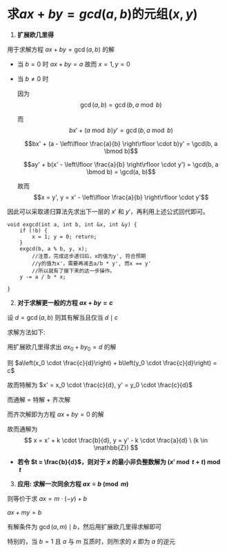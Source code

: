# 求$ax + by = gcd(a, b)$的元组$(x, y)$
1. **扩展欧几里得**

用于求解方程 $ax + by = \gcd(a, b)$ 的解

- 当 $b = 0$ 时 $ax + by = a$ 故而 $x = 1, y = 0$
- 当 $b \neq 0$ 时

  因为 $$\gcd(a, b) = \gcd(b, a \bmod b)$$

  而 $$bx' + (a \bmod b)y' = \gcd(b, a \bmod b)$$

  $$bx' + (a - \left\lfloor \frac{a}{b} \right\rfloor \cdot b)y' = \gcd(b, a \bmod b)$$

  $$ay' + b(x' - \left\lfloor \frac{a}{b} \right\rfloor \cdot y') = \gcd(b, a \bmod b) = \gcd(a, b)$$

  故而 $$x = y', y = x' - \left\lfloor \frac{a}{b} \right\rfloor \cdot y'$$

因此可以采取递归算法先求出下一层的 $x'$ 和 $y'$，再利用上述公式回代即可。
```
void exgcd(int a, int b, int &x, int &y) {
    if (!b) {
        x = 1; y = 0; return;
    } 
    exgcd(b, a % b, y, x);
        //注意，完成这步递归后，x的值为y', 符合预期
        //y的值为x'，需要再减去a/b * y', 而x == y'
        //所以就有了接下来的这一步操作。
    y -= a / b * x;
    
}
```

2. **对于求解更一般的方程 $ax + by = c$**

设 $d = \gcd(a, b)$ 则其有解当且仅当 $d \mid c$

求解方法如下:

用扩展欧几里得求出 $ax_0 + by_0 = d$ 的解

则 $a\left(x_0 \cdot \frac{c}{d}\right) + b\left(y_0 \cdot \frac{c}{d}\right) = c$

故而特解为 $x' = x_0 \cdot \frac{c}{d}, y' = y_0 \cdot \frac{c}{d}$

而通解 = 特解 + 齐次解

而齐次解即为方程 $ax + by = 0$ 的解

故而通解为 
$$ x = x' + k \cdot \frac{b}{d}, y = y' - k \cdot \frac{a}{d} \ (k \in \mathbb{Z}) $$

- **若令 $t = \frac{b}{d}$，则对于 $x$ 的最小非负整数解为 $\left(x' \bmod t + t\right) \bmod t$**

3. **应用: 求解一次同余方程 $ax \equiv b \pmod{m}$**

则等价于求 $ax = m \cdot (-y) + b$

$ax + my = b$

有解条件为 $\gcd(a, m) \mid b$，然后用扩展欧几里得求解即可

特别的，当 $b = 1$ 且 $a$ 与 $m$ 互质时，则所求的 $x$ 即为 $a$ 的逆元
